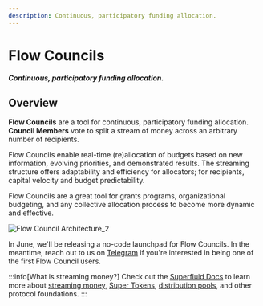 ```yaml
---
description: Continuous, participatory funding allocation.
---
```


# Flow Councils
**_Continuous, participatory funding allocation._**

## Overview
**Flow Councils** are a tool for continuous, participatory funding allocation. **Council Members** vote to split a stream of money across an arbitrary number of recipients. 

Flow Councils enable real-time (re)allocation of budgets based on new information, evolving priorities, and demonstrated results. The streaming structure offers adaptability and efficiency for allocators; for recipients, capital velocity and budget predictability.

Flow Councils are a great tool for grants programs, organizational budgeting, and any collective allocation process to become more dynamic and effective.

![Flow Council Architecture_2](https://github.com/user-attachments/assets/5e6e1d40-733f-40a7-8752-146d2f6867d6)

In June, we'll be releasing a no-code launchpad for Flow Councils. In the meantime, reach out to us on [Telegram](https://t.me/flowstatecoop) if you're interested in being one of the first Flow Council users.

:::info[What is streaming money?]
Check out the [Superfluid Docs](https://docs.superfluid.finance/docs/concepts/superfluid) to learn more about [streaming money](https://docs.superfluid.finance/docs/concepts/overview/money-streaming), [Super Tokens](https://docs.superfluid.finance/docs/concepts/overview/super-tokens), [distribution pools](https://docs.superfluid.finance/docs/concepts/overview/distributions), and other protocol foundations. 
:::
